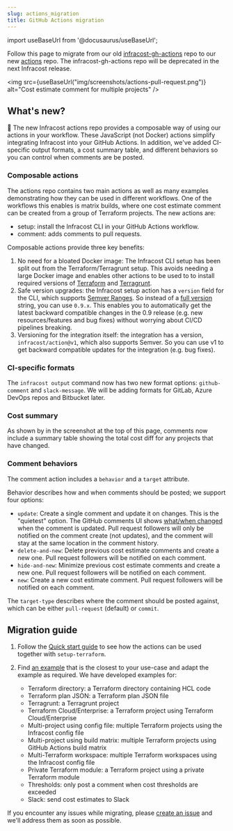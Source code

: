 ```yaml
---
slug: actions_migration
title: GitHub Actions migration
---
```


import useBaseUrl from '@docusaurus/useBaseUrl';

Follow this page to migrate from our old [infracost-gh-actions](https://github.com/infracost/infracost-gh-action) repo to our new [actions](https://github.com/infracost/actions/) repo. The infracost-gh-actions repo will be deprecated in the next Infracost release.

<img src={useBaseUrl("img/screenshots/actions-pull-request.png")} alt="Cost estimate comment for multiple projects" />

## What's new?

🚀 The new Infracost actions repo provides a composable way of using our actions in your workflow. These JavaScript (not Docker) actions simplify integrating Infracost into your GitHub Actions. In addition, we've added CI-specific output formats, a cost summary table, and different behaviors so you can control when comments are be posted.

### Composable actions

The actions repo contains two main actions as well as many examples demonstrating how they can be used in different workflows. One of the workflows this enables is matrix builds, where one cost estimate comment can be created from a group of Terraform projects. The new actions are:
- setup: install the Infracost CLI in your GitHub Actions workflow.
- comment: adds comments to pull requests.

Composable actions provide three key benefits:
1. No need for a bloated Docker image: The Infracost CLI setup has been split out from the Terraform/Terragrunt setup. This avoids needing a large Docker image and enables other actions to be used to to install required versions of [Terraform](https://github.com/hashicorp/setup-terraform) and [Terragrunt](https://github.com/autero1/action-terragrunt).
2. Safe version upgrades: the Infracost setup action has a `version` field for the CLI, which supports [Semver Ranges](https://www.npmjs.com/package/semver#ranges). So instead of a [full version](https://github.com/infracost/infracost/releases) string, you can use `0.9.x`. This enables you to automatically get the latest backward compatible changes in the 0.9 release (e.g. new resources/features and bug fixes) without worrying about CI/CD pipelines breaking.
3. Versioning for the integration itself: the integration has a version, `infracost/action@v1`, which also supports Semver. So you can use v1 to get backward compatible updates for the integration (e.g. bug fixes).

### CI-specific formats

The `infracost output` command now has two new format options: `github-comment` and `slack-message`. We will be adding formats for GitLab, Azure DevOps repos and Bitbucket later.

### Cost summary

As shown by in the screenshot at the top of this page, comments now include a summary table showing the total cost diff for any projects that have changed.

### Comment behaviors

The comment action includes a `behavior` and a `target` attribute.

Behavior describes how and when comments should be posted; we support four options:
- `update`: Create a single comment and update it on changes. This is the "quietest" option. The GitHub comments UI shows [what/when changed](https://docs.github.com/en/communities/moderating-comments-and-conversations/tracking-changes-in-a-comment) when the comment is updated. Pull request followers will only be notified on the comment create (not updates), and the comment will stay at the same location in the comment history.
- `delete-and-new`: Delete previous cost estimate comments and create a new one. Pull request followers will be notified on each comment.
- `hide-and-new`: Minimize previous cost estimate comments and create a new one. Pull request followers will be notified on each comment.
- `new`: Create a new cost estimate comment. Pull request followers will be notified on each comment.

The `target-type` describes where the comment should be posted against, which can be either `pull-request` (default) or `commit`.

## Migration guide

1. Follow the [Quick start guide](https://github.com/infracost/actions/#quick-start) to see how the actions can be used together with `setup-terraform`.

2. Find [an example](https://github.com/infracost/actions/#examples) that is the closest to your use-case and adapt the example as required. We have developed examples for:

    - Terraform directory: a Terraform directory containing HCL code
    - Terraform plan JSON: a Terraform plan JSON file
    - Terragrunt: a Terragrunt project
    - Terraform Cloud/Enterprise: a Terraform project using Terraform Cloud/Enterprise
    - Multi-project using config file: multiple Terraform projects using the Infracost config file
    - Multi-project using build matrix: multiple Terraform projects using GitHub Actions build matrix
    - Multi-Terraform workspace: multiple Terraform workspaces using the Infracost config file
    - Private Terraform module: a Terraform project using a private Terraform module
    - Thresholds: only post a comment when cost thresholds are exceeded
    - Slack: send cost estimates to Slack

If you encounter any issues while migrating, please [create an issue](https://github.com/infracost/actions/issues/new) and we'll address them as soon as possible.
